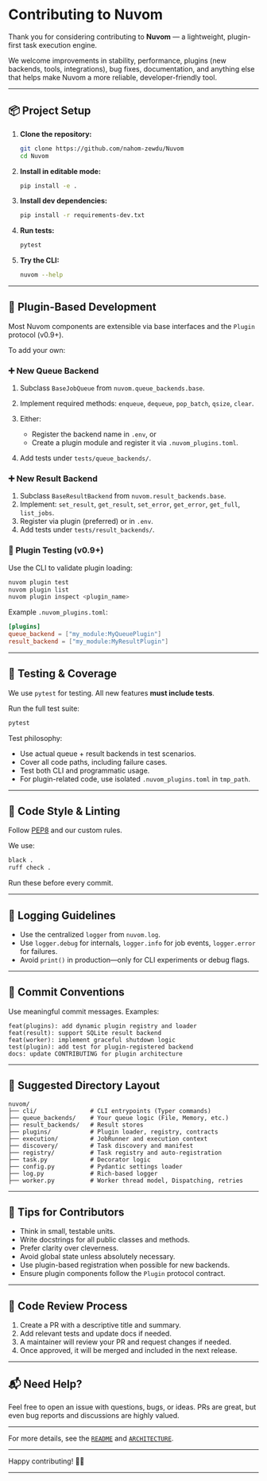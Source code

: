 # Contributing to Nuvom

Thank you for considering contributing to **Nuvom** — a lightweight, plugin-first task execution engine.

We welcome improvements in stability, performance, plugins (new backends, tools, integrations), bug fixes, documentation, and anything else that helps make Nuvom a more reliable, developer-friendly tool.

---

## 📦 Project Setup

1. **Clone the repository:**

   ```bash
   git clone https://github.com/nahom-zewdu/Nuvom
   cd Nuvom
   ```

2. **Install in editable mode:**

   ```bash
   pip install -e .
   ```

3. **Install dev dependencies:**

   ```bash
   pip install -r requirements-dev.txt
   ```

4. **Run tests:**

   ```bash
   pytest
   ```

5. **Try the CLI:**

   ```bash
   nuvom --help
   ```

---

## 🧩 Plugin-Based Development

Most Nuvom components are extensible via base interfaces and the `Plugin` protocol (v0.9+).

To add your own:

### ➕ New Queue Backend

1. Subclass `BaseJobQueue` from `nuvom.queue_backends.base`.
2. Implement required methods: `enqueue`, `dequeue`, `pop_batch`, `qsize`, `clear`.
3. Either:

   * Register the backend name in `.env`, or
   * Create a plugin module and register it via `.nuvom_plugins.toml`.
4. Add tests under `tests/queue_backends/`.

### ➕ New Result Backend

1. Subclass `BaseResultBackend` from `nuvom.result_backends.base`.
2. Implement: `set_result`, `get_result`, `set_error`, `get_error`, `get_full`, `list_jobs`.
3. Register via plugin (preferred) or in `.env`.
4. Add tests under `tests/result_backends/`.

### 🧪 Plugin Testing (v0.9+)

Use the CLI to validate plugin loading:

```bash
nuvom plugin test
nuvom plugin list
nuvom plugin inspect <plugin_name>
```

Example `.nuvom_plugins.toml`:

```toml
[plugins]
queue_backend = ["my_module:MyQueuePlugin"]
result_backend = ["my_module:MyResultPlugin"]
```

---

## 🧪 Testing & Coverage

We use `pytest` for testing. All new features **must include tests**.

Run the full test suite:

```bash
pytest
```

Test philosophy:

* Use actual queue + result backends in test scenarios.
* Cover all code paths, including failure cases.
* Test both CLI and programmatic usage.
* For plugin-related code, use isolated `.nuvom_plugins.toml` in `tmp_path`.

---

## 🧼 Code Style & Linting

Follow [PEP8](https://peps.python.org/pep-0008/) and our custom rules.

We use:

```bash
black .
ruff check .
```

Run these before every commit.

---

## 🧠 Logging Guidelines

* Use the centralized `logger` from `nuvom.log`.
* Use `logger.debug` for internals, `logger.info` for job events, `logger.error` for failures.
* Avoid `print()` in production—only for CLI experiments or debug flags.

---

## 🧠 Commit Conventions

Use meaningful commit messages. Examples:

```text
feat(plugins): add dynamic plugin registry and loader
feat(result): support SQLite result backend
feat(worker): implement graceful shutdown logic
test(plugin): add test for plugin-registered backend
docs: update CONTRIBUTING for plugin architecture
```

---

## 📁 Suggested Directory Layout

```text
nuvom/
├── cli/               # CLI entrypoints (Typer commands)
├── queue_backends/    # Your queue logic (File, Memory, etc.)
├── result_backends/   # Result stores
├── plugins/           # Plugin loader, registry, contracts
├── execution/         # JobRunner and execution context
├── discovery/         # Task discovery and manifest
├── registry/          # Task registry and auto-registration
├── task.py            # Decorator logic
├── config.py          # Pydantic settings loader
├── log.py             # Rich-based logger
├── worker.py          # Worker thread model, Dispatching, retries
```

---

## 🧠 Tips for Contributors

* Think in small, testable units.
* Write docstrings for all public classes and methods.
* Prefer clarity over cleverness.
* Avoid global state unless absolutely necessary.
* Use plugin-based registration when possible for new backends.
* Ensure plugin components follow the `Plugin` protocol contract.

---

## 🤝 Code Review Process

1. Create a PR with a descriptive title and summary.
2. Add relevant tests and update docs if needed.
3. A maintainer will review your PR and request changes if needed.
4. Once approved, it will be merged and included in the next release.

---

## 📬 Need Help?

Feel free to open an issue with questions, bugs, or ideas. PRs are great, but even bug reports and discussions are highly valued.

---

For more details, see the [`README`](/README.md) and [`ARCHITECTURE`](docs/architecture.md).

---

Happy contributing! 🧠💡

---
